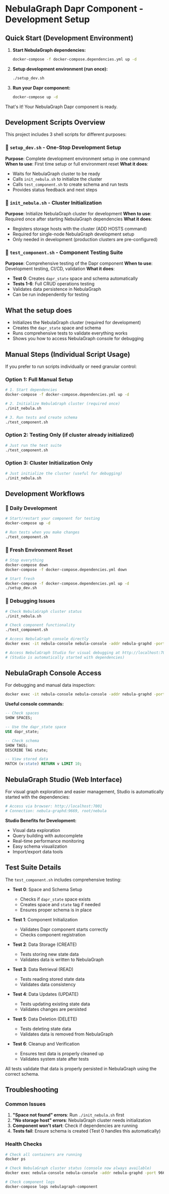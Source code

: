 # NebulaGraph Dapr Component - Development Setup

## Quick Start (Development Environment)

1. **Start NebulaGraph dependencies:**
   ```bash
   docker-compose -f docker-compose.dependencies.yml up -d
   ```

2. **Setup development environment (run once):**
   ```bash
   ./setup_dev.sh
   ```

3. **Run your Dapr component:**
   ```bash
   docker-compose up -d
   ```

That's it! Your NebulaGraph Dapr component is ready.

## Development Scripts Overview

This project includes 3 shell scripts for different purposes:

### 🚀 `setup_dev.sh` - One-Stop Development Setup
**Purpose**: Complete development environment setup in one command
**When to use**: First time setup or full environment reset
**What it does**:
- Waits for NebulaGraph cluster to be ready
- Calls `init_nebula.sh` to initialize the cluster
- Calls `test_component.sh` to create schema and run tests
- Provides status feedback and next steps

### 🔧 `init_nebula.sh` - Cluster Initialization
**Purpose**: Initialize NebulaGraph cluster for development
**When to use**: Required once after starting NebulaGraph dependencies
**What it does**:
- Registers storage hosts with the cluster (ADD HOSTS command)
- Required for single-node NebulaGraph development setup
- Only needed in development (production clusters are pre-configured)

### 🧪 `test_component.sh` - Component Testing Suite
**Purpose**: Comprehensive testing of the Dapr component
**When to use**: Development testing, CI/CD, validation
**What it does**:
- **Test 0**: Creates `dapr_state` space and schema automatically
- **Tests 1-6**: Full CRUD operations testing
- Validates data persistence in NebulaGraph
- Can be run independently for testing

## What the setup does

- Initializes the NebulaGraph cluster (required for development)
- Creates the `dapr_state` space and schema
- Runs comprehensive tests to validate everything works
- Shows you how to access NebulaGraph console for debugging

## Manual Steps (Individual Script Usage)

If you prefer to run scripts individually or need granular control:

### Option 1: Full Manual Setup
```bash
# 1. Start dependencies
docker-compose -f docker-compose.dependencies.yml up -d

# 2. Initialize NebulaGraph cluster (required once)
./init_nebula.sh

# 3. Run tests and create schema
./test_component.sh
```

### Option 2: Testing Only (if cluster already initialized)
```bash
# Just run the test suite
./test_component.sh
```

### Option 3: Cluster Initialization Only
```bash
# Just initialize the cluster (useful for debugging)
./init_nebula.sh
```

## Development Workflows

### 🔄 Daily Development
```bash
# Start/restart your component for testing
docker-compose up -d

# Run tests when you make changes
./test_component.sh
```

### 🧹 Fresh Environment Reset
```bash
# Stop everything
docker-compose down
docker-compose -f docker-compose.dependencies.yml down

# Start fresh
docker-compose -f docker-compose.dependencies.yml up -d
./setup_dev.sh
```

### 🐛 Debugging Issues
```bash
# Check NebulaGraph cluster status
./init_nebula.sh

# Check component functionality
./test_component.sh

# Access NebulaGraph console directly
docker exec -it nebula-console nebula-console -addr nebula-graphd -port 9669 -u root -p nebula

# Access NebulaGraph Studio for visual debugging at http://localhost:7001
# (Studio is automatically started with dependencies)
```

## NebulaGraph Console Access

For debugging and manual data inspection:

```bash
docker exec -it nebula-console nebula-console -addr nebula-graphd -port 9669 -u root -p nebula
```

**Useful console commands:**
```sql
-- Check spaces
SHOW SPACES;

-- Use the dapr_state space
USE dapr_state;

-- Check schema
SHOW TAGS;
DESCRIBE TAG state;

-- View stored data
MATCH (v:state) RETURN v LIMIT 10;
```

## NebulaGraph Studio (Web Interface)

For visual graph exploration and easier management, Studio is automatically started with the dependencies:

```bash
# Access via browser: http://localhost:7001
# Connection: nebula-graphd:9669, root/nebula
```

**Studio Benefits for Development:**
- Visual data exploration
- Query building with autocomplete
- Real-time performance monitoring
- Easy schema visualization
- Import/export data tools

## Test Suite Details

The `test_component.sh` includes comprehensive testing:

- **Test 0**: Space and Schema Setup
  - Checks if `dapr_state` space exists
  - Creates space and `state` tag if needed
  - Ensures proper schema is in place

- **Test 1**: Component Initialization 
  - Validates Dapr component starts correctly
  - Checks component registration

- **Test 2**: Data Storage (CREATE)
  - Tests storing new state data
  - Validates data is written to NebulaGraph

- **Test 3**: Data Retrieval (READ)  
  - Tests reading stored state data
  - Validates data consistency

- **Test 4**: Data Updates (UPDATE)
  - Tests updating existing state data
  - Validates changes are persisted

- **Test 5**: Data Deletion (DELETE)
  - Tests deleting state data
  - Validates data is removed from NebulaGraph

- **Test 6**: Cleanup and Verification
  - Ensures test data is properly cleaned up
  - Validates system state after tests

All tests validate that data is properly persisted in NebulaGraph using the correct schema.

## Troubleshooting

### Common Issues

1. **"Space not found" errors**: Run `./init_nebula.sh` first
2. **"No storage host" errors**: NebulaGraph cluster needs initialization
3. **Component won't start**: Check if dependencies are running
4. **Tests fail**: Ensure schema is created (Test 0 handles this automatically)

### Health Checks

```bash
# Check all containers are running
docker ps

# Check NebulaGraph cluster status (console now always available)
docker exec nebula-console nebula-console -addr nebula-graphd -port 9669 -u root -p nebula -e "SHOW HOSTS"

# Check component logs
docker-compose logs nebulagraph-component
```
